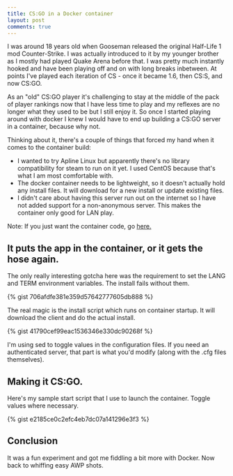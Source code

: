 ```yaml
---
title: CS:GO in a Docker container
layout: post
comments: true
---
```


I was around 18 years old when Gooseman released the original Half-Life 1 mod Counter-Strike.  I was actually introduced to it by my younger brother as I mostly had played Quake Arena before that.   I was pretty much instantly hooked and have been playing off and on with long breaks inbetween.  At points I've played each iteration of CS - once it became 1.6, then CS:S, and now CS:GO.  

As an "old" CS:GO player it's challenging to stay at the middle of the pack of player rankings now that I have less time to play and my reflexes are no longer what they used to be but I still enjoy it.  So once I started playing around with docker I knew I would have to end up building a CS:GO server in a container, because why not.

Thinking about it, there's a couple of things that forced my hand when it comes to the container build:

* I wanted to try Apline Linux but apparently there's no library compatibility for steam to run on it yet.  I used CentOS because that's what I am most comfortable with.
* The docker container needs to be lightweight, so it doesn't actually hold any install files.  It will download for a new install or update existing files.
* I didn't care about having this server run out on the internet so I have not added support for a non-anonymous server.  This makes the container only good for LAN play.


Note: If you just want the container code, go [here.](https://github.com/modus-operandi/docker-csgo)

## It puts the app in the container, or it gets the hose again.

The only really interesting gotcha here was the requirement to set the LANG and TERM environment variables.   The install fails without them. 

{% gist 706afdfe381e359d57642777605db888 %}

The real magic is the install script which runs on container startup.  It will download the client and do the actual install.  

{% gist 41790cef99eac1536346e330dc90268f %}

I'm using sed to toggle values in the configuration files.  If you need an authenticated server, that part is what you'd modify (along with the .cfg files themselves).  

## Making it CS:GO.

Here's my sample start script that I use to launch the container.  Toggle values where necessary.

{% gist e2185ce0c2efc4eb7dc07a141296e3f3 %}

## Conclusion

It was a fun experiment and got me fiddling a bit more with Docker.   Now back to whiffing easy AWP shots. 








